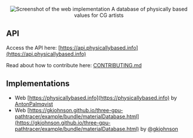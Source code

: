 <p align="center">
  <picture>
    <source media="(prefers-color-scheme: dark)" srcset="https://physicallybased.info/metatag-dark.jpg">
    <img alt="Screenshot of the web implementation" src="https://physicallybased.info/metatag.jpg">
  </picture>
  A database of physically based values for CG artists
</p>

## API

Access the API here: [https://api.physicallybased.info](https://api.physicallybased.info)

Read about how to contribute here: [CONTRIBUTING.md](CONTRIBUTING.md)

## Implementations

- Web [https://physicallybased.info](https://physicallybased.info) by [AntonPalmqvist](https://github.com/AntonPalmqvist)
- Web [https://gkjohnson.github.io/three-gpu-pathtracer/example/bundle/materialDatabase.html](https://gkjohnson.github.io/three-gpu-pathtracer/example/bundle/materialDatabase.html) by [@gkjohnson](https://github.com/gkjohnson)

